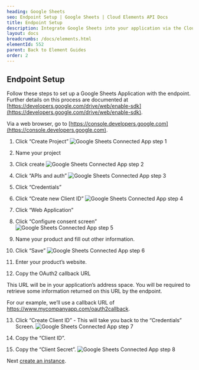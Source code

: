 ```yaml
---
heading: Google Sheets
seo: Endpoint Setup | Google Sheets | Cloud Elements API Docs
title: Endpoint Setup
description: Integrate Google Sheets into your application via the Cloud Elements APIs.
layout: docs
breadcrumbs: /docs/elements.html
elementId: 552
parent: Back to Element Guides
order: 2
---
```

## Endpoint Setup

Follow these steps to set up a Google Sheets Application with the endpoint.  Further details on this process are documented at [https://developers.google.com/drive/web/enable-sdk](https://developers.google.com/drive/web/enable-sdk).

Via a web browser, go to [https://console.developers.google.com](https://console.developers.google.com).

1. Click “Create Project”
![Google Sheets Connected App step 1](http://cloud-elements.com/wp-content/uploads/2015/03/GoogleDriveAPI1.png)

2. Name your project

3. Click create
![Google Sheets Connected App step 2](http://cloud-elements.com/wp-content/uploads/2015/03/GoogleDriveAPI2.png)

4. Click “APIs and auth”
![Google Sheets Connected App step 3](http://cloud-elements.com/wp-content/uploads/2015/03/GoogleDriveAPI3.png)

5. Click “Credentials”

6. Click “Create new Client ID”
![Google Sheets Connected App step 4](http://cloud-elements.com/wp-content/uploads/2015/03/GoogleDriveAPI4.png)

7. Click “Web Application”

8. Click “Configure consent screen”
![Google Sheets Connected App step 5](http://cloud-elements.com/wp-content/uploads/2015/03/GoogleDriveAPI5.png)

9. Name your product and fill out other information.

10. Click “Save”
![Google Sheets Connected App step 6](http://cloud-elements.com/wp-content/uploads/2015/03/GoogleDriveAPI6.png)

11. Enter your product’s website.

12. Copy the OAuth2 callback URL

This URL will be in your application’s address space. You will be required to retrieve some information returned on this URL by the endpoint.

For our example, we’ll use a callback URL of https://www.mycompanyapp.com/oauth2callback.

13. Click “Create Client ID” - This will take you back to the “Credentials” Screen.
![Google Sheets Connected App step 7](http://cloud-elements.com/wp-content/uploads/2015/03/GoogleDriveAPI7.png)

14. Copy the “Client ID”.

15. Copy the “Client Secret”.
![Google Sheets Connected App step 8](http://cloud-elements.com/wp-content/uploads/2015/03/GoogleDriveAPI8.png)

Next [create an instance](googlesheets-create-instance.html).
